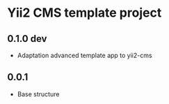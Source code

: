 Yii2 CMS template project
=============================================

0.1.0 dev
---
- Adaptation advanced template app to yii2-cms

0.0.1
---
- Base structure